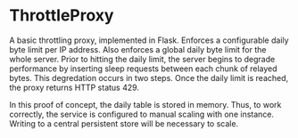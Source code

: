 # ThrottleProxy


A basic throttling proxy, implemented in Flask. Enforces a configurable daily byte limit per IP address. Also
enforces a global daily byte limit for the whole server. Prior to hitting the daily limit, the server
begins to degrade performance by inserting sleep requests between each chunk of relayed bytes. This
degredation occurs in two steps. Once the daily limit is reached, the proxy returns HTTP status 429.

In this proof of concept, the daily table is stored in memory. Thus, to work correctly, the service is
configured to manual scaling with one instance. Writing to a central persistent store will be necessary
to scale.
